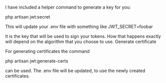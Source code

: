 I have included a helper command to generate a key for you:

php artisan jwt:secret

This will update your .env file with something like JWT_SECRET=foobar

It is the key that will be used to sign your tokens. How that happens exactly will depend on the algorithm that you choose to use.
Generate certificate

For generating certificates the command

php artisan jwt:generate-certs

can be used. The .env file will be updated, to use the newly created certificates. 
